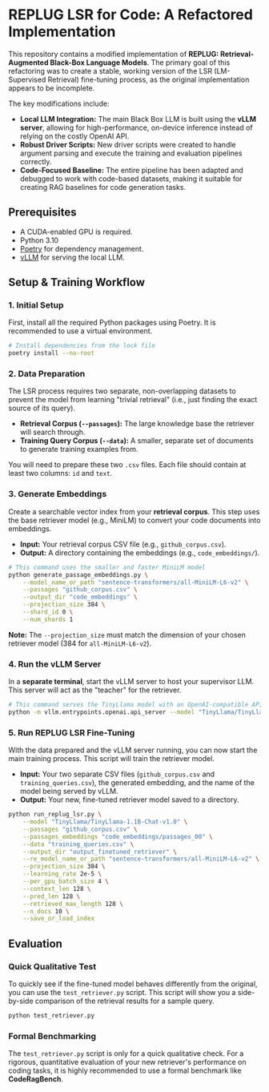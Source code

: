 # REPLUG LSR for Code: A Refactored Implementation

This repository contains a modified implementation of **REPLUG: Retrieval-Augmented Black-Box Language Models**. The primary goal of this refactoring was to create a stable, working version of the LSR (LM-Supervised Retrieval) fine-tuning process, as the original implementation appears to be incomplete.

The key modifications include:

* **Local LLM Integration:** The main Black Box LLM is built using the **vLLM server**, allowing for high-performance, on-device inference instead of relying on the costly OpenAI API.
* **Robust Driver Scripts:** New driver scripts were created to handle argument parsing and execute the training and evaluation pipelines correctly.
* **Code-Focused Baseline:** The entire pipeline has been adapted and debugged to work with code-based datasets, making it suitable for creating RAG baselines for code generation tasks.

## Prerequisites

* A CUDA-enabled GPU is required.
* Python 3.10
* [Poetry](https://python-poetry.org/) for dependency management.
* [vLLM](https://github.com/vllm-project/vllm) for serving the local LLM.

## Setup & Training Workflow

### 1. Initial Setup

First, install all the required Python packages using Poetry. It is recommended to use a virtual environment.

```bash
# Install dependencies from the lock file
poetry install --no-root
```

### 2. Data Preparation

The LSR process requires two separate, non-overlapping datasets to prevent the model from learning "trivial retrieval" (i.e., just finding the exact source of its query).

* **Retrieval Corpus (`--passages`):** The large knowledge base the retriever will search through.
* **Training Query Corpus (`--data`):** A smaller, separate set of documents to generate training examples from.

You will need to prepare these two `.csv` files. Each file should contain at least two columns: `id` and `text`.

### 3. Generate Embeddings

Create a searchable vector index from your **retrieval corpus**. This step uses the base retriever model (e.g., MiniLM) to convert your code documents into embeddings.

* **Input:** Your retrieval corpus CSV file (e.g., `github_corpus.csv`).
* **Output:** A directory containing the embeddings (e.g., `code_embeddings/`).

```bash
# This command uses the smaller and faster MiniLM model
python generate_passage_embeddings.py \
    --model_name_or_path "sentence-transformers/all-MiniLM-L6-v2" \
    --passages "github_corpus.csv" \
    --output_dir "code_embeddings" \
    --projection_size 384 \
    --shard_id 0 \
    --num_shards 1
```

**Note:** The `--projection_size` must match the dimension of your chosen retriever model (384 for `all-MiniLM-L6-v2`).

### 4. Run the vLLM Server

In a **separate terminal**, start the vLLM server to host your supervisor LLM. This server will act as the "teacher" for the retriever.

```bash
# This command serves the TinyLlama model with an OpenAI-compatible API
python -m vllm.entrypoints.openai.api_server --model "TinyLlama/TinyLlama-1.1B-Chat-v1.0"
```

### 5. Run REPLUG LSR Fine-Tuning

With the data prepared and the vLLM server running, you can now start the main training process. This script will train the retriever model.

* **Input:** Your two separate CSV files (`github_corpus.csv` and `training_queries.csv`), the generated embedding, and the name of the model being served by vLLM.
* **Output:** Your new, fine-tuned retriever model saved to a directory.

```bash
python run_replug_lsr.py \
    --model "TinyLlama/TinyLlama-1.1B-Chat-v1.0" \
    --passages "github_corpus.csv" \
    --passages_embeddings "code_embeddings/passages_00" \
    --data "training_queries.csv" \
    --output_dir "output_finetuned_retriever" \
    --re_model_name_or_path "sentence-transformers/all-MiniLM-L6-v2" \
    --projection_size 384 \
    --learning_rate 2e-5 \
    --per_gpu_batch_size 4 \
    --context_len 128 \
    --pred_len 128 \
    --retrieved_max_length 128 \
    --n_docs 10 \
    --save_or_load_index
```

## Evaluation

### Quick Qualitative Test

To quickly see if the fine-tuned model behaves differently from the original, you can use the `test_retriever.py` script. This script will show you a side-by-side comparison of the retrieval results for a sample query.

```bash
python test_retriever.py
```

### Formal Benchmarking

The `test_retriever.py` script is only for a quick qualitative check. For a rigorous, quantitative evaluation of your new retriever's performance on coding tasks, it is highly recommended to use a formal benchmark like **CodeRagBench**.
